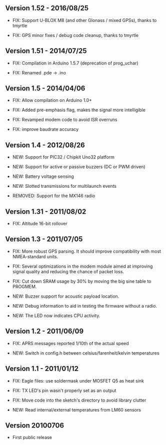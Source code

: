 Version 1.52 - 2016/08/25
-------------------------

 * FIX: Support U-BLOX M8 (and other Glonass / mixed GPSs), thanks to tmyrtle

 * FIX: GPS minor fixes / debug code cleanup, thanks to tmyrtle


Version 1.51 - 2014/07/25
-------------------------

 * FIX: Compilation in Arduino 1.5.7 (deprecation of prog_uchar)

 * FIX: Renamed .pde -> .ino


Version 1.5 - 2014/04/06
------------------------

 * FIX: Allow compilation on Arduino 1.0+

 * FIX: Added pre-emphasis flag, makes the signal more intelligible

 * FIX: Revamped modem code to avoid ISR overruns

 * FIX: improve baudrate accuracy


Version 1.4 - 2012/08/26
------------------------

 * NEW: Support for PIC32 / Chipkit Uno32 platform

 * NEW: Support for active or passive buzzers (DC or PWM driven)

 * NEW: Battery voltage sensing

 * NEW: Slotted transmissions for multilaunch events
 
 * REMOVED: Support for the MX146 radio


Version 1.31 - 2011/08/02
-------------------------

 * FIX: Altitude 16-bit rollover


Version 1.3 - 2011/07/05
------------------------

 * FIX: More robust GPS parsing. It should improve compatibility with most
   NMEA-standard units.

 * FIX: Several optimizations in the modem module aimed at improving signal
   quality and reducing the chance of packet loss.

 * FIX: Cut down SRAM usage by 30% by moving the big sine table to PROGMEM.

 * NEW: Buzzer support for acoustic payload location.

 * NEW: Debug information to aid in testing the firmware without a radio.

 * NEW: The LED now indicates CPU activity.


Version 1.2 - 2011/06/09
------------------------

 * FIX: APRS messages reported 1/10th of the actual speed

 * NEW: Switch in config.h between celsius/farenheit/kelvin temperatures


Version 1.1 - 2011/01/12
------------------------

 * FIX: Eagle files: use soldermask under MOSFET Q5 as heat sink

 * FIX: TX LED's pin wasn't properly set as an output

 * FIX: Move code into the sketch's directory to avoid library clutter

 * NEW: Read internal/external temperatures from LM60 sensors

 
Version 20100706
----------------

 * First public release
